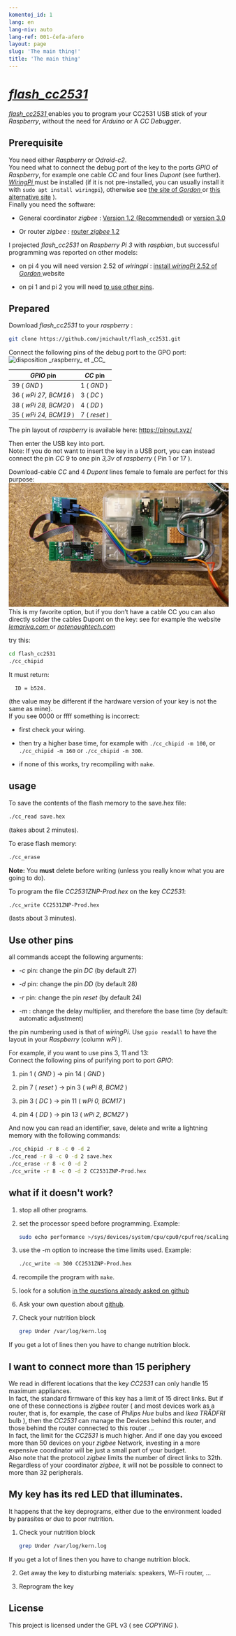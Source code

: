 ```yaml
---
komentoj_id: 1
lang: en
lang-niv: auto
lang-ref: 001-ĉefa-afero
layout: page
slug: 'The main thing!'
title: 'The main thing'
---
```


# [ _flash\_cc2531_ ](https://github.com/jmichault/flash_cc2531)
 [ _flash\_cc2531_ ](https://github.com/jmichault/flash_cc2531) enables you to program your CC2531 USB stick of your _Raspberry_, without the need for _Arduino_ or A _CC Debugger_.  

## Prerequisite
You need either _Raspberry_ or _Odroid-c2_.  
You need what to connect the debug port of the key to the ports _GPIO_ of _Raspberry_, for example one cable _CC_ and four lines _Dupont_ (see further).   
[ _WiringPi_ ](http://wiringpi.com/) must be installed \(if it is not pre-installed, you can usually install it with `sudo apt install wiringpi`), otherwise see [the site of _Gordon_ ](http://wiringpi.com/) or [this alternative site](https://github.com/WiringPi/WiringPi) \).  
Finally you need the software:

* General coordinator _zigbee_ : [ Version 1.2 (Recommended)](https://github.com/Koenkk/Z-Stack-firmware/raw/master/coordinator/Z-Stack_Home_1.2/bin/default/) or [version 3.0](https://github.com/Koenkk/Z-Stack-firmware/tree/master/coordinator/Z-Stack_3.0.x/bin)


* Or router _zigbee_ : [router _zigbee_ 1.2](https://github.com/Koenkk/Z-Stack-firmware/tree/master/router/CC2531/bin)



I projected _flash\_cc2531_ on _Raspberry Pi 3_ with _raspbian_, but successful programming was reported on other models:

 * on pi 4 you will need version 2.52 of _wiringpi_ :  [install _wiringPi_ 2.52 of _Gordon_ ](http://wiringpi.com/wiringpi-updated-to-2-52-for-the-raspberry-pi-4b/)website


 * on pi 1 and pi 2 you will need [to use other pins](#uzi_aliajn_pinglojn).



## Prepared

Download _flash\_cc2531_ to your _raspberry_ :
```bash
git clone https://github.com/jmichault/flash_cc2531.git
```

Connect the following pins of the debug port to the GPO port:
![](/public/raspberry-cc.png "disposition _raspberry_ et _CC_") 

|   _GPIO_ pin         | _CC_ pin   
 | ---------------------- | ------------ |  
 | 39  (  _GND_  )            | 1  (  _GND_  )   | 	 
 | 36  (  _wPi 27, BCM16_  )  | 3  (  _DC_  )    |  
 | 38  (  _wPi 28, BCM20_  )  | 4  (  _DD_  )    |  
 | 35  (  _wPi 24, BCM19_  )  | 7  (  _reset_  ) |  

The pin layout of _raspberry_ is available here: <https://pinout.xyz/>


Then enter the USB key into port.    
 Note: If you do not want to insert the key in a USB port, you can instead connect the pin  _CC_  9 to one pin  _3,3v_  of  _raspberry_  ( Pin 1 or 17 ).  

Download-cable _CC_ and 4 _Dupont_ lines female to female are perfect for this purpose:
![stick and _raspberry_ ](https://github.com/jmichault/files/raw/master/Raspberry-CC2531.jpg)
This is my favorite option, but if you don’t have a cable CC you can also directly solder the cables Dupont on the key: see for example the website [ _lemariva.com_ ](https://lemariva.com/blog/2019/08/zigbee-flashing-cc2531-using-raspberry-pi-without-cc-debugger) or [ _notenoughtech.com_ ](https://notenoughtech.com/home-automation/flashing-cc2531-without-cc-debugger )


try this:
```bash
cd flash_cc2531
./cc_chipid
```
It must return:
```
  ID = b524.
```
(the value may be different if the hardware version of your key is not the same as mine).  
If you see 0000 or ffff something is incorrect:

 * first check your wiring.


 * then try a higher base time, for example with `./cc_chipid -m 100`, or `./cc_chipid -m 160` or `./cc_chipid -m 300`.


 * if none of this works, try recompiling with `make`.



## usage
To save the contents of the flash memory to the save.hex file:
```bash
./cc_read save.hex
```
(takes about 2 minutes).  

To erase flash memory:
```bash
./cc_erase
```
**Note:** You **must** delete before writing (unless you really know what you are going to do).

To program the file _CC2531ZNP-Prod.hex_ on the key _CC2531_:
```bash
./cc_write CC2531ZNP-Prod.hex
```
(lasts about 3 minutes).

<a id="uzi_aliajn_pinglojn"></a>

## Use other pins

all commands accept the following arguments:

 * _-c_ pin: change the pin _DC_ (by default 27)


 * _-d_ pin: change the pin _DD_ (by default 28)


 * _-r_ pin: change the pin _reset_ (by default 24)


 * _-m_ : change the delay multiplier, and therefore the base time (by default: automatic adjustment)



the pin numbering used is that of _wiringPi_. Use `gpio readall` to have the layout in your _Raspberry_ (column _wPi_ ).

For example, if you want to use pins 3, 11 and 13:  
Connect the following pins of purifying port to port  _GPIO_: 

 1. pin 1 ( _GND_ ) -> pin 14 ( _GND_ )


 2. pin 7 ( _reset_ ) -> pin 3 ( _wPi 8, BCM2_ )


 3. pin 3 ( _DC_ ) -> pin 11 ( _wPi 0, BCM17_ )


 4. pin 4 ( _DD_ ) -> pin 13 ( _wPi 2, BCM27_ )



And now you can read an identifier, save, delete and write a lightning memory with the following commands:
```bash
./cc_chipid -r 8 -c 0 -d 2
./cc_read -r 8 -c 0 -d 2 save.hex
./cc_erase -r 8 -c 0 -d 2
./cc_write -r 8 -c 0 -d 2 CC2531ZNP-Prod.hex
```

## what if it doesn't work?

1. stop all other programs.


2. set the processor speed before programming. Example:



   ```bash
   sudo echo performance >/sys/devices/system/cpu/cpu0/cpufreq/scaling_governor
   ```
3. use the -m option to increase the time limits used. Example:



   ```bash
   ./cc_write -m 300 CC2531ZNP-Prod.hex
   ```
4. recompile the program with `make`.



5. look for a solution [in the questions already asked on github](https://github.com/jmichault/flash_cc2531/issues?q=is%3Aissue)



6. Ask your own question about [github](https://github.com/jmichault/flash_cc2531/issues/new/choose).



7. Check your nutrition block 


    
   ```bash
   grep Under /var/log/kern.log
   ```
If you get a lot of lines then you have to change nutrition block.  

## I want to connect more than 15 periphery
We read in different locations that the key  _CC2531_  can only handle 15 maximum appliances.    
 In fact, the standard firmware of this key has a limit of 15 direct links. But if one of these connections is  _zigbee_  router  ( and most devices work as a router, that is, for example, the case of  _Philips Hue_  bulbs and  _Ikea TRÅDFRI_  bulb ), then the  _CC2531_  can manage the Devices behind this router, and those behind the router connected to this router ...   
In fact, the limit for the  _CC2531_  is much higher. And if one day you exceed more than 50 devices on your  _zigbee_  Network, investing in a more expensive coordinator will be just a small part of your budget.   
Also note that the protocol  _zigbee_  limits the number of direct links to 32th. Regardless of your coordinator  _zigbee_, it will not be possible to connect to more than 32 peripherals.  

## My key has its red LED that illuminates.
It happens that the key deprograms, either due to the environment loaded by parasites or due to poor nutrition.  

1. Check your nutrition block 


    
   ```bash
   grep Under /var/log/kern.log
   ```
If you get a lot of lines then you have to change nutrition block.  

2. Get away the key to disturbing materials: speakers, Wi-Fi router, ...



3. Reprogram the key


 


## License

This project is licensed under the GPL v3 ( see _COPYING_ ).
